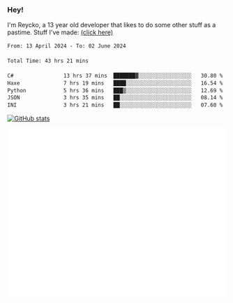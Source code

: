 ### Hey!
I'm Reycko, a 13 year old developer that likes to do some other stuff as a pastime.
Stuff I've made: [(click here)](https://pastebin.com/raw/QiNpEYja)

<!--START_SECTION:wakasection-->

```txt
From: 13 April 2024 - To: 02 June 2024

Total Time: 43 hrs 21 mins

C#                13 hrs 37 mins  ███████▓░░░░░░░░░░░░░░░░░   30.80 %
Haxe              7 hrs 19 mins   ████░░░░░░░░░░░░░░░░░░░░░   16.54 %
Python            5 hrs 36 mins   ███▒░░░░░░░░░░░░░░░░░░░░░   12.69 %
JSON              3 hrs 35 mins   ██░░░░░░░░░░░░░░░░░░░░░░░   08.14 %
INI               3 hrs 21 mins   ██░░░░░░░░░░░░░░░░░░░░░░░   07.60 %
```

<!--END_SECTION:wakasection-->

[![GitHub stats](https://github-readme-stats.vercel.app/api?username=Reycko&show_icons=true&theme=dark&hide_title=true&count_private=true)](https://github.com/anuraghazra/github-readme-stats)

![Metrics](/github-metrics.svg)
